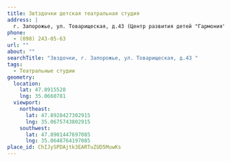 ```yaml
---
title: Звtздочки детская театральная студия
address: |
  г. Запорожье, ул. Товарищеская, д.43 (Центр развития детей "Гармония")
phone:
  - (098) 243-05-63
url: ""
about: ""
searchTitle: "Звздочки, г. Запорожье, ул. Товарищеская, д.43 "
tags:
  - Театральные студии
geometry:
  location:
    lat: 47.8915528
    lng: 35.0660781
  viewport:
    northeast:
      lat: 47.8928427302915
      lng: 35.0675743802915
    southwest:
      lat: 47.8901447697085
      lng: 35.0648764197085
place_id: ChIJySPDAjtk3EARTuZUD5MuwKs
---
```


